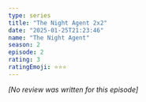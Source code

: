 ```yaml
---
type: series
title: "The Night Agent 2x2"
date: "2025-01-25T21:23:46"
name: "The Night Agent"
season: 2
episode: 2
rating: 3
ratingEmoji: ⭐️⭐️⭐️
---
```


*[No review was written for this episode]*
